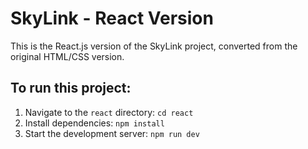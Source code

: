 # SkyLink - React Version

This is the React.js version of the SkyLink project, converted from the original HTML/CSS version.

## To run this project:

1.  Navigate to the `react` directory: `cd react`
2.  Install dependencies: `npm install`
3.  Start the development server: `npm run dev`
